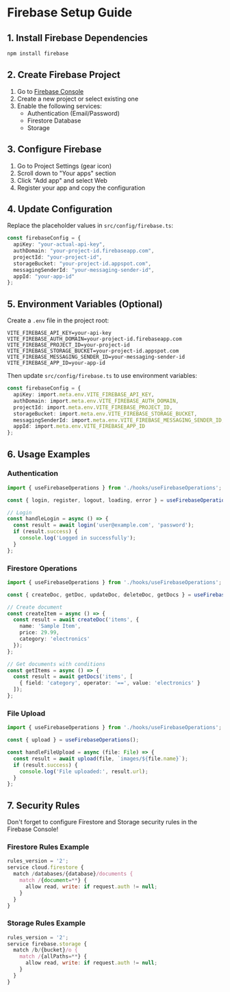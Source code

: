 # Firebase Setup Guide

## 1. Install Firebase Dependencies

```bash
npm install firebase
```

## 2. Create Firebase Project

1. Go to [Firebase Console](https://console.firebase.google.com/)
2. Create a new project or select existing one
3. Enable the following services:
   - Authentication (Email/Password)
   - Firestore Database
   - Storage

## 3. Configure Firebase

1. Go to Project Settings (gear icon)
2. Scroll down to "Your apps" section
3. Click "Add app" and select Web
4. Register your app and copy the configuration

## 4. Update Configuration

Replace the placeholder values in `src/config/firebase.ts`:

```typescript
const firebaseConfig = {
  apiKey: "your-actual-api-key",
  authDomain: "your-project-id.firebaseapp.com",
  projectId: "your-project-id",
  storageBucket: "your-project-id.appspot.com",
  messagingSenderId: "your-messaging-sender-id",
  appId: "your-app-id"
};
```

## 5. Environment Variables (Optional)

Create a `.env` file in the project root:

```env
VITE_FIREBASE_API_KEY=your-api-key
VITE_FIREBASE_AUTH_DOMAIN=your-project-id.firebaseapp.com
VITE_FIREBASE_PROJECT_ID=your-project-id
VITE_FIREBASE_STORAGE_BUCKET=your-project-id.appspot.com
VITE_FIREBASE_MESSAGING_SENDER_ID=your-messaging-sender-id
VITE_FIREBASE_APP_ID=your-app-id
```

Then update `src/config/firebase.ts` to use environment variables:

```typescript
const firebaseConfig = {
  apiKey: import.meta.env.VITE_FIREBASE_API_KEY,
  authDomain: import.meta.env.VITE_FIREBASE_AUTH_DOMAIN,
  projectId: import.meta.env.VITE_FIREBASE_PROJECT_ID,
  storageBucket: import.meta.env.VITE_FIREBASE_STORAGE_BUCKET,
  messagingSenderId: import.meta.env.VITE_FIREBASE_MESSAGING_SENDER_ID,
  appId: import.meta.env.VITE_FIREBASE_APP_ID
};
```

## 6. Usage Examples

### Authentication
```typescript
import { useFirebaseOperations } from './hooks/useFirebaseOperations';

const { login, register, logout, loading, error } = useFirebaseOperations();

// Login
const handleLogin = async () => {
  const result = await login('user@example.com', 'password');
  if (result.success) {
    console.log('Logged in successfully');
  }
};
```

### Firestore Operations
```typescript
import { useFirebaseOperations } from './hooks/useFirebaseOperations';

const { createDoc, getDoc, updateDoc, deleteDoc, getDocs } = useFirebaseOperations();

// Create document
const createItem = async () => {
  const result = await createDoc('items', {
    name: 'Sample Item',
    price: 29.99,
    category: 'electronics'
  });
};

// Get documents with conditions
const getItems = async () => {
  const result = await getDocs('items', [
    { field: 'category', operator: '==', value: 'electronics' }
  ]);
};
```

### File Upload
```typescript
import { useFirebaseOperations } from './hooks/useFirebaseOperations';

const { upload } = useFirebaseOperations();

const handleFileUpload = async (file: File) => {
  const result = await upload(file, `images/${file.name}`);
  if (result.success) {
    console.log('File uploaded:', result.url);
  }
};
```

## 7. Security Rules

Don't forget to configure Firestore and Storage security rules in the Firebase Console!

### Firestore Rules Example
```javascript
rules_version = '2';
service cloud.firestore {
  match /databases/{database}/documents {
    match /{document=**} {
      allow read, write: if request.auth != null;
    }
  }
}
```

### Storage Rules Example
```javascript
rules_version = '2';
service firebase.storage {
  match /b/{bucket}/o {
    match /{allPaths=**} {
      allow read, write: if request.auth != null;
    }
  }
}
``` 